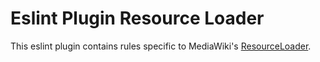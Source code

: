 # Eslint Plugin Resource Loader
This eslint plugin contains rules specific to MediaWiki's [ResourceLoader](https://www.mediawiki.org/wiki/ResourceLoader).
